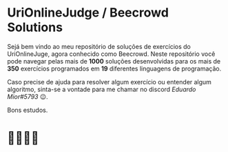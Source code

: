 # UriOnlineJudge / Beecrowd Solutions

Sejá bem vindo ao meu repositório de soluções de exercícios do UriOnlineJuge, agora conhecido como Beecrowd. Neste repositório você pode navegar pelas mais de **1000** soluções desenvolvidas para os mais de **350** exercícios programados em **19** diferentes linguagens de programação.
  
Caso precise de ajuda para resolver algum exercício ou entender algum algoritmo, sinta-se a vontade para me chamar no discord *Eduardo Mior#5793* 😉.
  
Bons estudos.
# 👩‍💻👨‍💻

